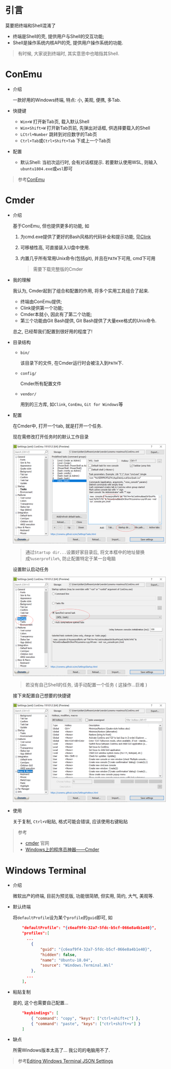 # 引言

莫要把终端和Shell混淆了

* 终端是Shell的壳, 提供用户与Shell的交互功能; 
* Shell是操作系统内核API的壳, 提供用户操作系统的功能.

> 有时候, 大家说到终端时, 其实意思中也暗指其Shell.

# ConEmu

* 介绍

  一款好用的Windows终端, 特点: 小, 美观, 便携, 多Tab.

* 快捷键

  * `Win+W` 打开新Tab页, 载入默认Shell
  * `Win+Shift+W` 打开新Tab页前, 先弹出对话框, 供选择要载入的Shell
  * `LCtrl+Number` 跳转到对应数字的Tab页
  * `Ctrl+Tab`或`Ctrl+Shift+Tab` 下或上一个Tab页

* 配置

  * 默认Shell: 当初次运行时, 会有对话框提示. 若要默认使用WSL, 则输入`ubuntu1804.exe`或`wsl`即可

> 参考[ConEmu](https://conemu.github.io/)

# Cmder

* 介绍

  基于ConEmu, 但也提供更多的功能, 如

  1. 为cmd.exe提供了更好的Bash风格的代码补全和提示功能, 见[Clink](https://mridgers.github.io/clink/)
  
  2. 可移植性高, 可直接装入U盘中使用.
  
  3. 内置几乎所有常用Unix命令(包括git), 并且在`PATH`下可用, cmd下可用
  
     > 需要下载完整版的Cmder

* 我的理解

  我认为, Cmder起到了组合和配置的作用, 将多个实用工具组合了起来. 

  * 终端由ConEmu提供; 
  * Clink提供第一个功能; 
  * Cmder本就小, 因此有了第二个功能; 
  * 第三个功能由Git Bash提供, Git Bash提供了大量exe格式的Unix命令.

  总之, 已经帮我们配置到很好用的程度了!

* 目录结构

  * `bin/`

    该目录下的文件, 在Cmder运行时会被注入到`PATH`下.

  * `config/`

    Cmder所有配置文件

  * `vendor/`

    用到的三方库, 如`Clink`, `ConEmu`, `Git for Windows`等

* 配置

  在Cmder中, 打开一个tab, 就是打开一个任务.

  现在需修改打开任务时的默认工作目录
  
  ![image-20191222231011254](.Terminals%20In%20Windows/image-20191222231011254.png)
  
  > 通过`Startup dir...`设置好家目录后, 将文本框中的地址替换成`%userprofile%`, 防止配置特定于某一台电脑
  
  设置默认启动任务
  
  ![image-20191222231150829](.Terminals%20In%20Windows/image-20191222231150829.png)
  
  > 若没有自己Shell的任务, 请手动配置一个任务 ( 这操作...巨难 )
  
  接下来配置自己想要的快捷键
  
  ![image-20191222231301398](.Terminals%20In%20Windows/image-20191222231301398.png)

* 使用

  关于复制, `Ctrl+V`粘贴, 格式可能会错误, 应该使用右键粘贴

> 参考
>
> * [cmder](https://cmder.net/) 官网
> * [Windows上的程序员神器——Cmder](https://zhuanlan.zhihu.com/p/28400466)

  # Windows Terminal

* 介绍

  微软出产的终端, 目前为预览版, 功能很简陋, 但实用, 简约, 大气, 美观等.

* 默认终端

  将`defaultProfile`设为某个`profile`的`guid`即可, 如

  ```json
      "defaultProfile": "{c6eaf9f4-32a7-5fdc-b5cf-066e8a4b1e40}",
      "profiles":[
  		...
          {
              "guid": "{c6eaf9f4-32a7-5fdc-b5cf-066e8a4b1e40}",
              "hidden": false,
              "name": "Ubuntu-18.04",
              "source": "Windows.Terminal.Wsl"
          },
  		...
      ],
  ```

* 粘贴复制

  是的, 这个也需要自己配置...

  ```json
      "keybindings": [
          { "command": "copy", "keys": ["ctrl+shift+c"] },
          { "command": "paste", "keys": ["ctrl+shift+v"] }
      ]
  ```
  
* 缺点

  所需Windows版本太高了... 我公司的电脑用不了.

> 参考[Editing Windows Terminal JSON Settings](https://github.com/microsoft/terminal/blob/master/doc/user-docs/UsingJsonSettings.md)
